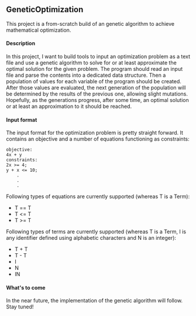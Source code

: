 ## GeneticOptimization
This project is a from-scratch build of an genetic algorithm to achieve mathematical optimization.

#### Description
In this project, I want to build tools to input an optimization problem as a text file and use a genetic algorithm to solve for or at least approximate the optimal solution for the given problem. The program should read an input file and parse the contents into a dedicated data structure. Then a population of values for each variable of the program should be created. After those values are evaluated, the next generation of the population will be determined by the results of the previous one, allowing slight mutations. Hopefully, as the generations progress, after some time, an optimal solution or at least an approximation to it should be reached.

#### Input format

The input format for the optimization problem is pretty straight forward. It contains an objective and a number of equations functioning as constraints:
```
objective:
4x + y
constraints:
2x >= 4;
y + x <= 10;
    .
    .
    .
```

Following types of equations are currently supported (whereas T is a Term):
- T == T
- T <= T
- T >= T

Following types of terms are currently supported (whereas T is a Term, I is any identifier defined using alphabetic characters and N is an integer):
- T + T
- T - T
- I
- N
- IN

#### What's to come
In the near future, the implementation of the genetic algorithm will follow. Stay tuned!